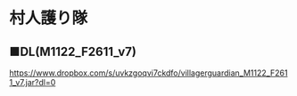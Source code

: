 # 村人護り隊
## ■DL(M1122_F2611_v7)
https://www.dropbox.com/s/uvkzgoqvi7ckdfo/villagerguardian_M1122_F2611_v7.jar?dl=0
